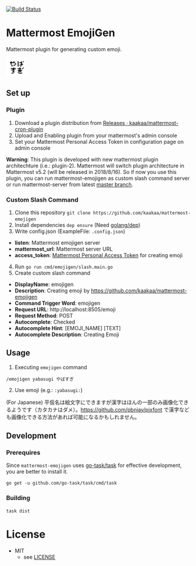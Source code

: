 [![Build Status](https://travis-ci.org/kaakaa/mattermost-emojigen.svg?branch=master)](https://travis-ci.org/kaakaa/mattermost-emojigen)

# Mattermost EmojiGen

Mattermost plugin for generating custom emoji.

![sample](./emoji_sample.png)

## Set up

### Plugin
1. Download a plugin distribution from [Releases · kaakaa/mattermost\-cron\-plugin](https://github.com/kaakaa/mattermost-emojigen/releases)
2. Upload and Enabling plugin from your mattermost's admin console
3. Set your Mattermost Personal Access Token in configuration page on admin console

**Warning**:
This plugin is developed with new mattermost plugin architechture (i.e.: plugin-2). 
Mattermost will switch plugin architecture in Mattermost v5.2 (will be released in 2018/8/16). So if now you use this plugin, you can run mattermost-emojigen as custom slash command server or run mattermost-server from latest [master branch](https://github.com/mattermost/mattermost-server).


### Custom Slash Command
1. Clone this repository `git clone https://github.com/kaakaa/mattermost-emojigen`
2. Install dependencies `dep ensure` (Need [golang/dep](https://github.com/golang/dep))
3. Write config.json (ExampleFile: `.config.json`)
  * **listen**: Mattermost emojigen server
  * **mattermost_url**: Mattermost server URL
  * **access_token**: [Mattermost Personal Access Token](https://docs.mattermost.com/developer/personal-access-tokens.html) for creating emoji
4. Run `go run cmd/emojigen/slash.main.go`
5. Create custom slash command
  * **DisplayName**: emojigen
  * **Description**: Creating emoji by https://github.com/kaakaa/mattermost-emojigen
  * **Command Trigger Word**: emojigen
  * **Request URL**: http://localhost:8505/emoji
  * **Request Method**: POST
  * **Autocomplete**: Checked
  * **Autocomplete Hint**: [EMOJI_NAME] [TEXT]
  * **Autocomplete Description**: Creating Emoji

## Usage

1. Executing `emojigen` command
```
/emojigen yabasugi やばすぎ
```
2. Use emoji (e.g.: `:yabasugi:`)

(For Japanese) 平仮名は絵文字にできますが漢字はほんの一部のみ画像化できるようです（カタカナはダメ）。https://github.com/pbnjay/pixfont で漢字なども画像化できる方法があれば可能になるかもしれません。

## Development

### Prerequires

Since `mattermost-emojigen` uses [go\-task/task](https://github.com/go-task/task) for effective development, you are better to install it.

```
go get -u github.com/go-task/task/cmd/task
```

### Building

```
task dist
```

# License

* MIT
  * see [LICENSE](LICENSE)